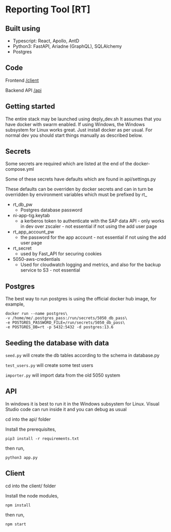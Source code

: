 # Reporting Tool [RT]

## Built using

- Typescript: React, Apollo, AntD
- Python3: FastAPI, Ariadne (GraphQL), SQLAlchemy
- Postgres

## Code

Frontend
[/client](https://github.com/BBCNI/bbc-50-50/tree/main/client)

Backend API
[/api](https://github.com/BBCNI/bbc-50-50/tree/main/api)

## Getting started

The entire stack may be launched using deply_dev.sh It assumes that you have docker with swarm enabled.
If using Windows, the Windows subsystem for Linux works great.  Just install docker as per usual.
For normal dev you should start things manually as described below.

## Secrets

Some secrets are required which are listed at the end of the docker-compose.yml

Some of these secrets have defaults which are found in api/settings.py

These defaults can be overriden by docker secrets and can in turn be overridden by environment variables which must be prefixed by rt_

- rt_db_pw 
  - Postgres database password
- ni-app-tig.keytab
  - a kerberos token to authenticate with the SAP data API - only works in dev over zscaler - not essential if not using the add user page
- rt_app_account_pw
  - the password for the app account - not essential if not using the add user page
- rt_secret
  - used by Fast_API for securing cookies
- 5050-aws-credentials
  - Used for cloudwatch logging and metrics, and also for the backup service to S3 - not essential

## Postgres

The best way to run postgres is using the official docker hub image, for example,

    docker run --name postgres\
    -v /home/me/.postgres_pass:/run/secrets/5050_db_pass\
    -e POSTGRES_PASSWORD_FILE=/run/secrets/5050_db_pass\
    -e POSTGRES_DB=rt -p 5432:5432 -d postgres:13.6

## Seeding the database with data

`seed.py` will create the db tables according to the schema in database.py

`test_users.py` will create some test users

`importer.py` will import data from the old 5050 system

## API

In windows it is best to run it in the Windows subsystem for Linux. Visual Studio code can run inside it and you can debug as usual

cd into the api/ folder

Install the prerequisites,

    pip3 install -r requirements.txt

then run,

    python3 app.py

## Client

cd into the client/ folder

Install the node modules,

    npm install

then run,

    npm start
